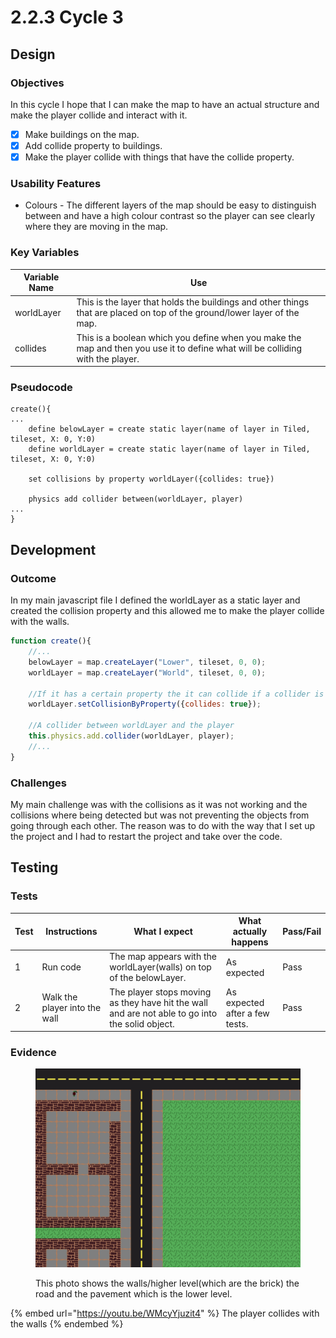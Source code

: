 # 2.2.3 Cycle 3

## Design

### Objectives

In this cycle I hope that I can make the map to have an actual structure and make the player collide and interact with it.

* [x] Make buildings on the map.
* [x] Add collide property to buildings.
* [x] Make the player collide with things that have the collide property.

### Usability Features

* Colours - The different layers of the map should be easy to distinguish between and have a high colour contrast so the player can see clearly where they are moving in the map.&#x20;

### Key Variables

| Variable Name | Use                                                                                                                            |
| ------------- | ------------------------------------------------------------------------------------------------------------------------------ |
| worldLayer    | This is the layer that holds the buildings and other things that are placed on top of the ground/lower layer of the map.       |
| collides      | This is a boolean which you define when you make the map and then you use it to define what will be colliding with the player. |

### Pseudocode

```
create(){
...
    define belowLayer = create static layer(name of layer in Tiled, tileset, X: 0, Y:0)
    define worldLayer = create static layer(name of layer in Tiled, tileset, X: 0, Y:0)
    
    set collisions by property worldLayer({collides: true})
    
    physics add collider between(worldLayer, player)
...
}
```

## Development

### Outcome

In my main javascript file I defined the worldLayer as a static layer and created the collision property and this allowed me to make the player collide with the walls.

```javascript
function create(){
    //...
    belowLayer = map.createLayer("Lower", tileset, 0, 0);
    worldLayer = map.createLayer("World", tileset, 0, 0);
    
    //If it has a certain property the it can collide if a collider is added.
    worldLayer.setCollisionByProperty({collides: true});
    
    //A collider between worldLayer and the player
    this.physics.add.collider(worldLayer, player);
    //...
}
```

### Challenges

My main challenge was with the collisions as it was not working and the collisions where being detected but was not preventing the objects from going through each other. The reason was to do with the way that I set up the project and I had to restart the project and take over the code.

## Testing

### Tests

| Test | Instructions                  | What I expect                                                                                   | What actually happens          | Pass/Fail |
| ---- | ----------------------------- | ----------------------------------------------------------------------------------------------- | ------------------------------ | --------- |
| 1    | Run code                      | The map appears with the worldLayer(walls) on top of the belowLayer.                            | As expected                    | Pass      |
| 2    | Walk the player into the wall | The player stops moving as they have hit the wall and are not able to go into the solid object. | As expected after a few tests. | Pass      |

### Evidence

<figure><img src="../.gitbook/assets/image (2) (2) (1).png" alt=""><figcaption><p>This photo shows the walls/higher level(which are the brick) the road and the pavement which is the lower level.</p></figcaption></figure>

{% embed url="https://youtu.be/WMcyYjuzit4" %}
The player collides with the walls
{% endembed %}
